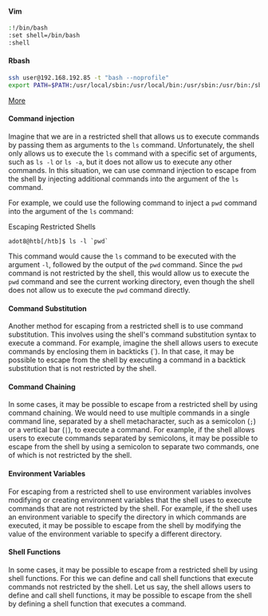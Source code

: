 #### Vim
```bash
:!/bin/bash
:set shell=/bin/bash
:shell
```
#### Rbash
```bash
ssh user@192.168.192.85 -t "bash --noprofile"
export PATH=$PATH:/usr/local/sbin:/usr/local/bin:/usr/sbin:/usr/bin:/sbin:/bin
```
[More](https://systemweakness.com/how-to-breakout-of-rbash-restricted-bash-4e07f0fd95e)
#### Command injection

Imagine that we are in a restricted shell that allows us to execute commands by passing them as arguments to the `ls` command. Unfortunately, the shell only allows us to execute the `ls` command with a specific set of arguments, such as `ls -l` or `ls -a`, but it does not allow us to execute any other commands. In this situation, we can use command injection to escape from the shell by injecting additional commands into the argument of the `ls` command.

For example, we could use the following command to inject a `pwd` command into the argument of the `ls` command:

Escaping Restricted Shells

```shell-session
adot8@htb[/htb]$ ls -l `pwd` 
```

This command would cause the `ls` command to be executed with the argument `-l`, followed by the output of the `pwd` command. Since the `pwd` command is not restricted by the shell, this would allow us to execute the `pwd` command and see the current working directory, even though the shell does not allow us to execute the `pwd` command directly.

#### Command Substitution

Another method for escaping from a restricted shell is to use command substitution. This involves using the shell's command substitution syntax to execute a command. For example, imagine the shell allows users to execute commands by enclosing them in backticks (`). In that case, it may be possible to escape from the shell by executing a command in a backtick substitution that is not restricted by the shell.

#### Command Chaining

In some cases, it may be possible to escape from a restricted shell by using command chaining. We would need to use multiple commands in a single command line, separated by a shell metacharacter, such as a semicolon (`;`) or a vertical bar (`|`), to execute a command. For example, if the shell allows users to execute commands separated by semicolons, it may be possible to escape from the shell by using a semicolon to separate two commands, one of which is not restricted by the shell.

#### Environment Variables

For escaping from a restricted shell to use environment variables involves modifying or creating environment variables that the shell uses to execute commands that are not restricted by the shell. For example, if the shell uses an environment variable to specify the directory in which commands are executed, it may be possible to escape from the shell by modifying the value of the environment variable to specify a different directory.

#### Shell Functions

In some cases, it may be possible to escape from a restricted shell by using shell functions. For this we can define and call shell functions that execute commands not restricted by the shell. Let us say, the shell allows users to define and call shell functions, it may be possible to escape from the shell by defining a shell function that executes a command.